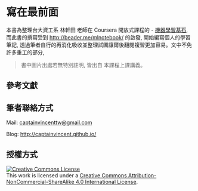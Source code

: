 # 寫在最前面
本書為整理台大資工系 林軒田 老師在 Coursera 開放式課程的 - [機器學習基石](https://www.coursera.org/course/ntumlone), 而此書的撰寫受到 http://beader.me/mlnotebook/ 的啟發, 開始編寫個人的學習筆記, 透過筆者自行的再消化吸收並整理試圖讓爾後翻閱複習更加容易。文中不免許多重工的部分, 

> 書中圖片出處若無特別註明, 皆出自 本課程上課講義。

## 參考文獻


## 筆者聯絡方式
Mail: [captainvincenttw@gmail.com](mailto:captainvincenttw@gmail.com)

Blog: http://captainvincent.github.io/


## 授權方式
<a rel="license" href="http://creativecommons.org/licenses/by-nc-sa/4.0/"><img alt="Creative Commons License" style="border-width:0" src="https://i.creativecommons.org/l/by-nc-sa/4.0/88x31.png" /></a><br />This work is licensed under a <a rel="license" href="http://creativecommons.org/licenses/by-nc-sa/4.0/">Creative Commons Attribution-NonCommercial-ShareAlike 4.0 International License</a>.
